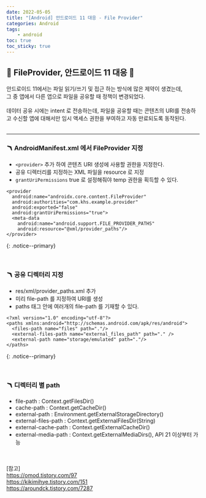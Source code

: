 ```yaml
---
date: 2022-05-05
title: "[Android] 안드로이드 11 대응 - File Provider"
categories: Android
tags:
    - android
toc: true
toc_sticky: true
---
```

## 🌈 FileProvider, 안드로이드 11 대응 💟

안드로이드 11에서는 파일 읽기/쓰기 및 접근 하는 방식에 많은 제약이 생겼는데,  
그 중 앱에서 다른 앱으로 파일을 공유할 때 정책이 변경되었다.  
&nbsp;  
데이터 공유 시에는 intent 로 전송하는데, 파일을 공유할 때는 콘텐츠의 URI를 전송하고 수신할 앱에 대해서만 임시 액세스 권한을 부여하고 자동 만료되도록 동작된다.  
&nbsp;  

---

### 🪃 AndroidManifest.xml 에서 FileProvider 지정   
- `<provider>` 추가 하여 콘텐츠 URI 생성에 사용할 권한을 지정한다.  
- 공유 디렉터리를 지정하는 XML 파일을 resource 로 지정  
- `grantUriPermissions` true 로 설정해줘야 temp 권한을 획득할 수 있다.  

```
<provider
  android:name="androidx.core.content.FileProvider"
  android:authorities="com.khs.example.provider"
  android:exported="false"
  android:grantUriPermissions="true">
  <meta-data
    android:name="android.support.FILE_PROVIDER_PATHS"
    android:resource="@xml/provider_paths"/>
</provider>
```
{: .notice--primary}  

&nbsp;  

### 🪃 공유 디렉터리 지정   
- res/xml/provider_paths.xml 추가  
- 미리 file-path 를 지정하여 URI를 생성  
- paths 태그 안에 여러개의 file-path 를 기재할 수 있다.  

```
<?xml version="1.0" encoding="utf-8"?>
<paths xmlns:android="http://schemas.android.com/apk/res/android">
  <files-path name="files" path="."/>
  <external-files-path name="external_files_path" path="." />
  <external-path name="storage/emulated" path="."/>
</paths>
```
{: .notice--primary}  

&nbsp;  

### 🪃 디렉터리 별 path  
- file-path : Context.getFilesDir()  
- cache-path : Context.getCacheDir()  
- external-path : Environment.getExternalStorageDirectory()  
- external-files-path : Context.getExternalFilesDir(String)  
- external-cache-path : Context.getExternalCacheDir()  
- external-media-path : Context.getExternalMediaDirs(), API 21 이상부터 가능  

&nbsp;  
&nbsp;  
[참고]  
<https://omod.tistory.com/97>  
<https://kikimihye.tistory.com/151>  
<https://aroundck.tistory.com/7287>  
